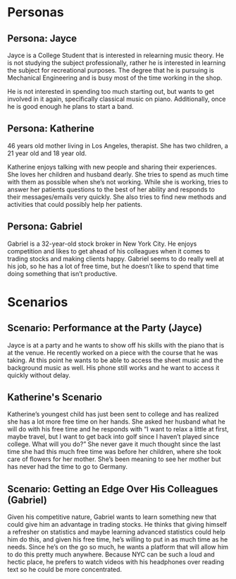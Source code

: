 # Personas

## Persona: Jayce

Jayce is a College Student that is interested in relearning music theory. He is not studying the subject professionally, rather he is interested in learning the subject for recreational purposes. The degree that he is pursuing is Mechanical Engineering and is busy most of the time working in the shop.

He is not interested in spending too much starting out, but wants to get involved in it again, specifically classical music on piano. Additionally, once he is good enough he plans to start a band.

## Persona: Katherine

46 years old mother living in Los Angeles, therapist. She has two children, a 21 year old and 18 year old.

Katherine enjoys talking with new people and sharing their experiences. She loves her children and husband dearly. She tries to spend as much time with them as possible when she’s not working. While she is working, tries to answer her patients questions to the best of her ability and responds to their messages/emails very quickly. She also tries to find new methods and activities that could possibly help her patients.

## Persona: Gabriel

Gabriel is a 32-year-old stock broker in New York City. He enjoys competition and likes to get ahead of his colleagues when it comes to trading stocks and making clients happy. Gabriel seems to do really well at his job, so he has a lot of free time, but he doesn’t like to spend that time doing something that isn’t productive.

# Scenarios

## Scenario: Performance at the Party (Jayce)

Jayce is at a party and he wants to show off his skills with the piano that is at the venue. He recently worked on a piece with the course that he was taking. At this point he wants to be able to access the sheet music and the background music as well. His phone still works and he want to access it quickly without delay.

## Katherine's Scenario

Katherine’s youngest child has just been sent to college and has realized she has a lot more free time on her hands. She asked her husband what he will do with his free time and he responds with “I want to relax a little at first, maybe travel, but I want to get back into golf since I haven’t played since college. What will you do?” She never gave it much thought since the last time she had this much free time was before her children, where she took care of flowers for her mother. She’s been meaning to see her mother but has never had the time to go to Germany.

## Scenario: Getting an Edge Over His Colleagues (Gabriel)

Given his competitive nature, Gabriel wants to learn something new that could give him an advantage in trading stocks. He thinks that giving himself a refresher on statistics and maybe learning advanced statistics could help him do this, and given his free time, he’s willing to put in as much time as he needs. Since he’s on the go so much, he wants a platform that will allow him to do this pretty much anywhere. Because NYC can be such a loud and hectic place, he prefers to watch videos with his headphones over reading text so he could be more concentrated.
